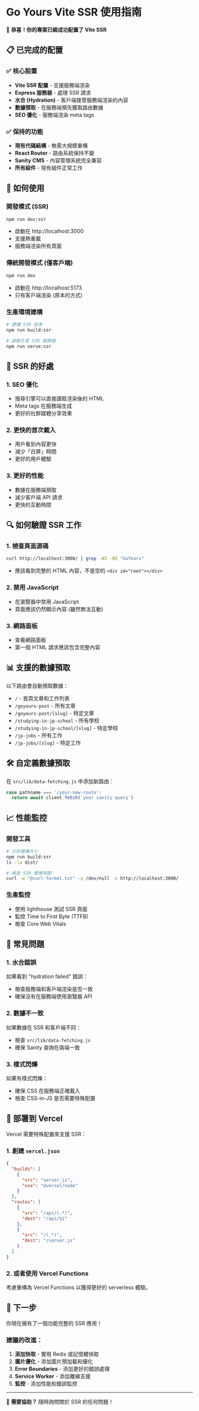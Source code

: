 # Go Yours Vite SSR 使用指南

🎉 **恭喜！你的專案已經成功配置了 Vite SSR**

## 📋 已完成的配置

### ✅ 核心設置
- **Vite SSR 配置** - 支援服務端渲染
- **Express 服務器** - 處理 SSR 請求
- **水合 (Hydration)** - 客戶端接管服務端渲染的內容
- **數據預取** - 在服務端預先獲取路由數據
- **SEO 優化** - 服務端渲染 meta tags

### ✅ 保持的功能
- **現有代碼結構** - 無需大規模重構
- **React Router** - 路由系統保持不變
- **Sanity CMS** - 內容管理系統完全兼容
- **所有組件** - 現有組件正常工作

## 🚀 如何使用

### 開發模式 (SSR)
```bash
npm run dev:ssr
```
- 啟動在 http://localhost:3000
- 支援熱重載
- 服務端渲染所有頁面

### 傳統開發模式 (僅客戶端)
```bash
npm run dev
```
- 啟動在 http://localhost:5173
- 只有客戶端渲染 (原本的方式)

### 生產環境建構
```bash
# 建構 SSR 版本
npm run build:ssr

# 啟動生產 SSR 服務器
npm run serve:ssr
```

## 🎯 SSR 的好處

### 1. **SEO 優化**
- 搜尋引擎可以直接讀取渲染後的 HTML
- Meta tags 在服務端生成
- 更好的社群媒體分享效果

### 2. **更快的首次載入**
- 用戶看到內容更快
- 減少「白屏」時間
- 更好的用戶體驗

### 3. **更好的性能**
- 數據在服務端預取
- 減少客戶端 API 請求
- 更快的互動時間

## 🔍 如何驗證 SSR 工作

### 1. 檢查頁面源碼
```bash
curl http://localhost:3000/ | grep -A5 -B5 "GoYours"
```
- 應該看到完整的 HTML 內容，不是空的 `<div id="root"></div>`

### 2. 禁用 JavaScript
- 在瀏覽器中禁用 JavaScript
- 頁面應該仍然顯示內容 (雖然無法互動)

### 3. 網路面板
- 查看網路面板
- 第一個 HTML 請求應該包含完整內容

## 📊 支援的數據預取

以下路由會自動預取數據：
- `/` - 首頁文章和工作列表
- `/goyours-post` - 所有文章
- `/goyours-post/[slug]` - 特定文章
- `/studying-in-jp-school` - 所有學校
- `/studying-in-jp-school/[slug]` - 特定學校
- `/jp-jobs` - 所有工作
- `/jp-jobs/[slug]` - 特定工作

## 🛠 自定義數據預取

在 `src/lib/data-fetching.js` 中添加新路由：

```javascript
case pathname === '/your-new-route':
  return await client.fetch(`your sanity query`)
```

## 📈 性能監控

### 開發工具
```bash
# 分析建構大小
npm run build:ssr
ls -la dist/

# 檢查 SSR 響應時間
curl -w "@curl-format.txt" -o /dev/null -s http://localhost:3000/
```

### 生產監控
- 使用 lighthouse 測試 SSR 頁面
- 監控 Time to First Byte (TTFB)
- 檢查 Core Web Vitals

## 🚨 常見問題

### 1. 水合錯誤
如果看到 "hydration failed" 錯誤：
- 檢查服務端和客戶端渲染是否一致
- 確保沒有在服務端使用瀏覽器 API

### 2. 數據不一致
如果數據在 SSR 和客戶端不同：
- 檢查 `src/lib/data-fetching.js`
- 確保 Sanity 查詢在兩端一致

### 3. 樣式閃爍
如果有樣式閃爍：
- 確保 CSS 在服務端正確載入
- 檢查 CSS-in-JS 是否需要特殊配置

## 🔄 部署到 Vercel

Vercel 需要特殊配置來支援 SSR：

### 1. 創建 `vercel.json`
```json
{
  "builds": [
    {
      "src": "server.js",
      "use": "@vercel/node"
    }
  ],
  "routes": [
    {
      "src": "/api/(.*)",
      "dest": "/api/$1"
    },
    {
      "src": "/(.*)",
      "dest": "/server.js"
    }
  ]
}
```

### 2. 或者使用 Vercel Functions
考慮重構為 Vercel Functions 以獲得更好的 serverless 體驗。

## 🎊 下一步

你現在擁有了一個功能完整的 SSR 應用！

### 建議的改進：
1. **添加快取** - 實現 Redis 或記憶體快取
2. **圖片優化** - 添加圖片預加載和優化
3. **Error Boundaries** - 添加更好的錯誤處理
4. **Service Worker** - 添加離線支援
5. **監控** - 添加性能和錯誤監控

---

🤝 **需要協助？** 
隨時詢問關於 SSR 的任何問題！